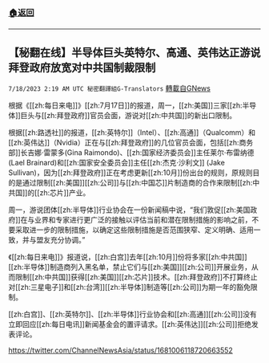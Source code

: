 ###  [:house:返回](README.md)
---


## 【秘翻在线】半导体巨头英特尔、高通、英伟达正游说拜登政府放宽对中共国制裁限制
`7/18/2023 2:19 AM UTC 秘密翻譯組G-Translators` [轉載自GNews](https://gnews.org/articles/1467691)

根据《[[zh:每日来电]]》[[zh:7月17日]]的报道，周一，[[zh:美国]]三家[[zh:半导体]]巨头与[[zh:拜登政府]]官员会面，游说对[[zh:中共国]]的新出口限制。

根据[[zh:路透社]]的报道，[[zh:英特尔]]（Intel）、[[zh:高通]]（Qualcomm）和[[zh:英伟达]]（Nvidia）正在与[[zh:拜登政府]]的几位官员会面，包括[[zh:商务部]]长吉娜·雷蒙多(Gina Raimondo)、[[zh:国家经济委员会]]主任莱尔·布雷纳德(Lael Brainard)和[[zh:国家安全委员会]]主任[[zh:杰克·沙利文]] (Jake Sullivan)，因为[[zh:拜登政府]]正在考虑更新[[zh:10月]]份出台的规则，原规则目的是通过限制[[zh:美国]][[zh:公司]]与[[zh:中国芯]]片制造商的合作来限制[[zh:中共国]]的[[zh:芯片]]产业。

周一，游说团体[[zh:半导体]]行业协会在一份新闻稿中说，“我们敦促[[zh:美国政府]]在与业界和专家进行更广泛的接触以评估当前和潜在限制措施的影响之前，不要采取进一步的限制措施，以确定这些限制措施是否范围狭窄、定义明确、适用一致，并与盟友充分协调。”

《[[zh:每日来电]]》报道说，[[zh:白宫]]去年[[zh:10月]]份将多家[[zh:中共国]][[zh:半导体]]制造商列入黑名单，禁止它们与[[zh:美国]][[zh:公司]]开展业务，从而限制[[zh:中共国]]获得[[zh:美国]][[zh:芯片]]技术。[[zh:拜登政府]]不打算终止对[[zh:三星电子]]和[[zh:台湾]][[zh:半导体]]制造等[[zh:公司]]为期一年的豁免限制。

[[zh:白宫]]、[[zh:英特尔]]、[[zh:半导体]]行业协会和[[zh:高通]][[zh:公司]]没有立即回应[[zh:每日电讯]]新闻基金会的置评请求。[[zh:英伟达]][[zh:公司]]拒绝发表评论。

https://twitter.com/ChannelNewsAsia/status/1681006118720663552
